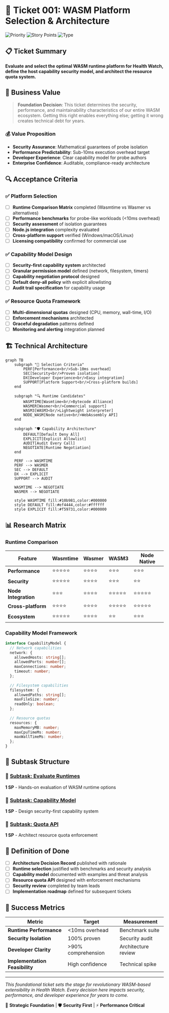 # 🎫 Ticket 001: WASM Platform Selection & Architecture

![Priority](https://img.shields.io/badge/Priority-HIGH-red?style=flat-square)
![Story Points](https://img.shields.io/badge/Story_Points-3_SP-orange?style=flat-square)
![Type](https://img.shields.io/badge/Type-Research_&_Architecture-blue?style=flat-square)

## 📋 Ticket Summary

**Evaluate and select the optimal WASM runtime platform for Health Watch, define the host capability security model, and architect the resource quota system.**

## 🎯 Business Value

> **Foundation Decision**: This ticket determines the security, performance, and maintainability characteristics of our entire WASM ecosystem. Getting this right enables everything else; getting it wrong creates technical debt for years.

### 💰 Value Proposition
- **Security Assurance**: Mathematical guarantees of probe isolation
- **Performance Predictability**: Sub-10ms execution overhead target
- **Developer Experience**: Clear capability model for probe authors
- **Enterprise Confidence**: Auditable, compliance-ready architecture

## 🔍 Acceptance Criteria

### ✅ Platform Selection
- [ ] **Runtime Comparison Matrix** completed (Wasmtime vs Wasmer vs alternatives)
- [ ] **Performance benchmarks** for probe-like workloads (<10ms overhead)
- [ ] **Security assessment** of isolation guarantees
- [ ] **Node.js integration** complexity evaluated
- [ ] **Cross-platform support** verified (Windows/macOS/Linux)
- [ ] **Licensing compatibility** confirmed for commercial use

### ✅ Capability Model Design
- [ ] **Security-first capability system** architected
- [ ] **Granular permission model** defined (network, filesystem, timers)
- [ ] **Capability negotiation protocol** designed
- [ ] **Default deny-all policy** with explicit allowlisting
- [ ] **Audit trail specification** for capability usage

### ✅ Resource Quota Framework
- [ ] **Multi-dimensional quotas** designed (CPU, memory, wall-time, I/O)
- [ ] **Enforcement mechanisms** architected
- [ ] **Graceful degradation** patterns defined
- [ ] **Monitoring and alerting** integration planned

## 🏗️ Technical Architecture

```mermaid
graph TB
    subgraph "🎯 Selection Criteria"
        PERF[Performance<br/>Sub-10ms overhead]
        SEC[Security<br/>Proven isolation]
        DX[Developer Experience<br/>Easy integration]
        SUPPORT[Platform Support<br/>Cross-platform builds]
    end
    
    subgraph "🔍 Runtime Candidates"
        WASMTIME[Wasmtime<br/>Bytecode Alliance]
        WASMER[Wasmer<br/>Commercial support]
        WASM3[WASM3<br/>Lightweight interpreter]
        NODE_WASM[Node native<br/>WebAssembly API]
    end
    
    subgraph "🛡️ Capability Architecture"
        DEFAULT[Default Deny All]
        EXPLICIT[Explicit Allowlist]
        AUDIT[Audit Every Call]
        NEGOTIATE[Runtime Negotiation]
    end
    
    PERF --> WASMTIME
    PERF --> WASMER
    SEC --> DEFAULT
    DX --> EXPLICIT
    SUPPORT --> AUDIT
    
    WASMTIME --> NEGOTIATE
    WASMER --> NEGOTIATE
    
    style WASMTIME fill:#10b981,color:#000000
    style DEFAULT fill:#ef4444,color:#ffffff
    style EXPLICIT fill:#f59731,color:#000000
```

## 📊 Research Matrix

### Runtime Comparison
| Feature | Wasmtime | Wasmer | WASM3 | Node Native |
|---------|----------|--------|-------|-------------|
| **Performance** | ⭐⭐⭐⭐⭐ | ⭐⭐⭐⭐ | ⭐⭐⭐ | ⭐⭐⭐ |
| **Security** | ⭐⭐⭐⭐⭐ | ⭐⭐⭐⭐ | ⭐⭐⭐ | ⭐⭐ |
| **Node Integration** | ⭐⭐⭐ | ⭐⭐⭐⭐ | ⭐⭐⭐⭐⭐ | ⭐⭐⭐⭐⭐ |
| **Cross-platform** | ⭐⭐⭐⭐ | ⭐⭐⭐⭐ | ⭐⭐⭐⭐⭐ | ⭐⭐⭐⭐⭐ |
| **Ecosystem** | ⭐⭐⭐⭐⭐ | ⭐⭐⭐⭐ | ⭐⭐ | ⭐⭐⭐ |

### Capability Model Framework
```typescript
interface CapabilityModel {
  // Network capabilities
  network: {
    allowedHosts: string[];
    allowedPorts: number[];
    maxConnections: number;
    timeout: number;
  };
  
  // Filesystem capabilities  
  filesystem: {
    allowedPaths: string[];
    maxFileSize: number;
    readOnly: boolean;
  };
  
  // Resource quotas
  resources: {
    maxMemoryMB: number;
    maxCpuTimeMs: number;
    maxWallTimeMs: number;
  };
}
```

## 📁 Subtask Structure

### 🔸 [Subtask: Evaluate Runtimes](./subtask-evaluate-runtimes/)
**1 SP** - Hands-on evaluation of WASM runtime options

### 🔸 [Subtask: Capability Model](./subtask-capability-model/) 
**1 SP** - Design security-first capability system

### 🔸 [Subtask: Quota API](./subtask-quota-api/)
**1 SP** - Architect resource quota enforcement

## 🎯 Definition of Done

- [ ] **Architecture Decision Record** published with rationale
- [ ] **Runtime selection** justified with benchmarks and security analysis
- [ ] **Capability model** documented with examples and threat analysis
- [ ] **Resource quota API** designed with enforcement mechanisms
- [ ] **Security review** completed by team leads
- [ ] **Implementation roadmap** defined for subsequent tickets

## 🚀 Success Metrics

| Metric | Target | Measurement |
|--------|--------|-------------|
| **Runtime Performance** | <10ms overhead | Benchmark suite |
| **Security Isolation** | 100% proven | Security audit |
| **Developer Clarity** | >90% comprehension | Architecture review |
| **Implementation Feasibility** | High confidence | Technical spike |

---

*This foundational ticket sets the stage for revolutionary WASM-based extensibility in Health Watch. Every decision here impacts security, performance, and developer experience for years to come.*

🎯 **Strategic Foundation** | 🛡️ **Security First** | ⚡ **Performance Critical**
